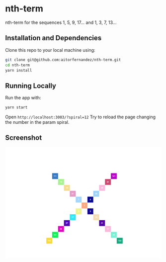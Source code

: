 # nth-term

nth-term for the sequences 1, 5, 9, 17... and 1, 3, 7, 13...

## Installation and Dependencies

Clone this repo to your local machine using:

```sh
git clone git@github.com:aitorfernandez/nth-term.git
cd nth-term
yarn install
```

## Running Locally

Run the app with:

```sh
yarn start
```

Open `http://localhost:3003/?spiral=12` Try to reload the page changing the number in the param spiral.

## Screenshot

<p align="center">
  <img src="screenshot.png" alt="Screenshot"/>
</p>
